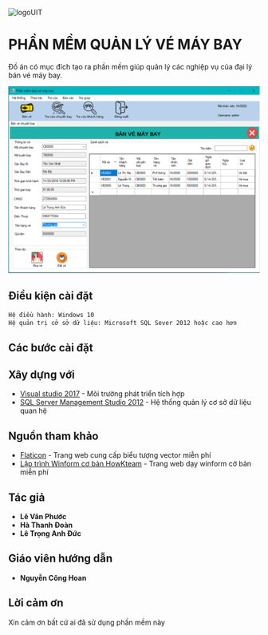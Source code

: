 ![logoUIT](https://www.uit.edu.vn/sites/vi/files/banner.png)

# PHẦN MỀM QUẢN LÝ VÉ MÁY BAY
Đồ án có mục đích tạo ra phần mềm giúp quản lý các nghiệp vụ của đại lý bán vé máy bay.

![screenshot](https://github.com/TokumeiShi/Plane-Ticket/blob/master/demo.PNG)

## Điều kiện cài đặt
```
Hệ điều hành: Windows 10
Hệ quản trị cở sở dữ liệu: Microsoft SQL Sever 2012 hoặc cao hơn
```

## Các bước cài đặt

## Xây dựng với
* [Visual studio 2017](https://www.visualstudio.com/) - Môi trường phát triển tích hợp
* [SQL Server Management Studio 2012](https://docs.microsoft.com/en-us/sql/ssms/download-sql-server-management-studio-ssms) - Hệ thống quản lý cơ sở dữ liệu quan hệ

## Nguồn tham khảo
* [Flaticon](https://www.flaticon.com/) - Trang web cung cấp biểu tượng vector miễn phí
* [Lập trình Winform cơ bản HowKteam](http://www.howkteam.vn/course/lap-trinh-winform-co-ban-27) - Trang web dạy winform cở bản miễn phí

## Tác giả
* **Lê Văn Phước**
* **Hà Thanh Đoàn**
* **Lê Trọng Anh Đức**
## Giáo viên hướng dẫn
* **Nguyễn Công Hoan**

## Lời cảm ơn
Xin cảm ơn bất cứ ai đã sử dụng phần mềm này
